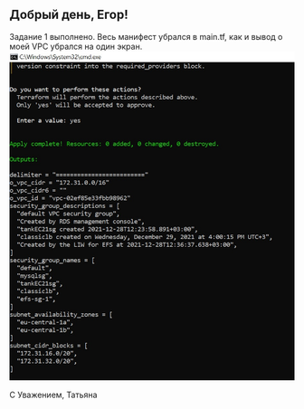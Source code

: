 ## Добрый день, Егор! 
Задание 1 выполнено. Весь манифест убрался в main.tf, как и вывод о моей VPC убрался на один экран.   
![](1.jpg)

 С Уважением, Татьяна


